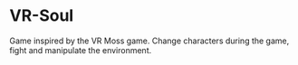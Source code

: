 # VR-Soul

Game inspired by the VR Moss game. 
Change characters during the game, fight and manipulate the environment.
